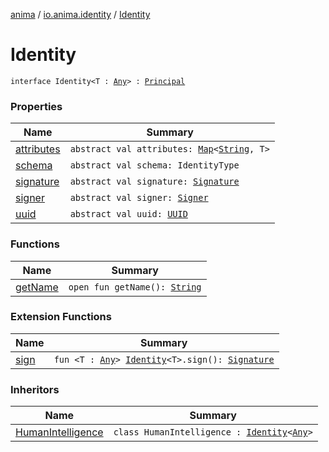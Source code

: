 [anima](../../index.md) / [io.anima.identity](../index.md) / [Identity](./index.md)

# Identity

`interface Identity<T : `[`Any`](https://kotlinlang.org/api/latest/jvm/stdlib/kotlin/-any/index.html)`> : `[`Principal`](https://docs.oracle.com/javase/6/docs/api/java/security/Principal.html)

### Properties

| Name | Summary |
|---|---|
| [attributes](attributes.md) | `abstract val attributes: `[`Map`](https://kotlinlang.org/api/latest/jvm/stdlib/kotlin.collections/-map/index.html)`<`[`String`](https://kotlinlang.org/api/latest/jvm/stdlib/kotlin/-string/index.html)`, T>` |
| [schema](schema.md) | `abstract val schema: IdentityType` |
| [signature](signature.md) | `abstract val signature: `[`Signature`](../-signature/index.md) |
| [signer](signer.md) | `abstract val signer: `[`Signer`](../-signer/index.md) |
| [uuid](uuid.md) | `abstract val uuid: `[`UUID`](https://docs.oracle.com/javase/6/docs/api/java/util/UUID.html) |

### Functions

| Name | Summary |
|---|---|
| [getName](get-name.md) | `open fun getName(): `[`String`](https://kotlinlang.org/api/latest/jvm/stdlib/kotlin/-string/index.html) |

### Extension Functions

| Name | Summary |
|---|---|
| [sign](../sign.md) | `fun <T : `[`Any`](https://kotlinlang.org/api/latest/jvm/stdlib/kotlin/-any/index.html)`> `[`Identity`](./index.md)`<T>.sign(): `[`Signature`](../-signature/index.md) |

### Inheritors

| Name | Summary |
|---|---|
| [HumanIntelligence](../-human-intelligence/index.md) | `class HumanIntelligence : `[`Identity`](./index.md)`<`[`Any`](https://kotlinlang.org/api/latest/jvm/stdlib/kotlin/-any/index.html)`>` |
